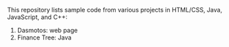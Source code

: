 This repository lists sample code from various projects in HTML/CSS, Java, JavaScript, and C++:
1. Dasmotos: web page
2. Finance Tree: Java


